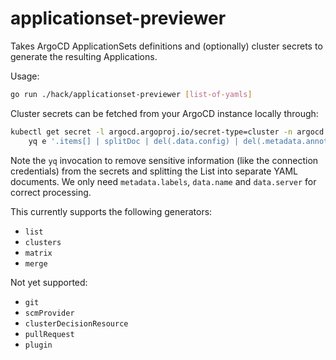 # applicationset-previewer

Takes ArgoCD ApplicationSets definitions and (optionally) cluster secrets to
generate the resulting Applications.

Usage:

```sh
go run ./hack/applicationset-previewer [list-of-yamls]
```

Cluster secrets can be fetched from your ArgoCD instance locally through:

```sh
kubectl get secret -l argocd.argoproj.io/secret-type=cluster -n argocd -o yaml |\
    yq e '.items[] | splitDoc | del(.data.config) | del(.metadata.annotations."kubectl.kubernetes.io/last-applied-configuration")' -
```

Note the `yq` invocation to remove sensitive information (like the connection
credentials) from the secrets and splitting the List into separate YAML
documents. We only need `metadata.labels`, `data.name` and `data.server` for
correct processing.

This currently supports the following generators:

* `list`
* `clusters`
* `matrix`
* `merge`

Not yet supported:

* `git`
* `scmProvider`
* `clusterDecisionResource`
* `pullRequest`
* `plugin`
